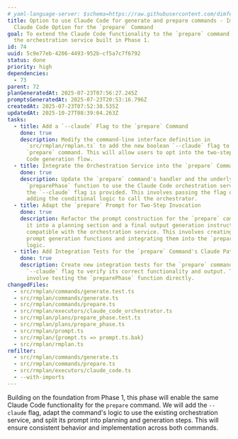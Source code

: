 ```yaml
---
# yaml-language-server: $schema=https://raw.githubusercontent.com/dimfeld/llmutils/main/schema/rmplan-plan-schema.json
title: Option to use Claude Code for generate and prepare commands - Implement
  Claude Code Option for the `prepare` Command
goal: To extend the Claude Code functionality to the `prepare` command, reusing
  the orchestration service built in Phase 1.
id: 74
uuid: 5c9e77eb-4206-4493-952b-cf5a7c7f6792
status: done
priority: high
dependencies:
  - 73
parent: 72
planGeneratedAt: 2025-07-23T07:56:27.245Z
promptsGeneratedAt: 2025-07-23T20:53:16.796Z
createdAt: 2025-07-23T07:52:38.535Z
updatedAt: 2025-10-27T08:39:04.263Z
tasks:
  - title: Add a `--claude` Flag to the `prepare` Command
    done: true
    description: Modify the command-line interface definition in
      `src/rmplan/rmplan.ts` to add the new boolean `--claude` flag to the
      `prepare` command. This will allow users to opt into the two-step Claude
      Code generation flow.
  - title: Integrate the Orchestration Service into the `prepare` Command
    done: true
    description: Update the `prepare` command's handler and the underlying
      `preparePhase` function to use the Claude Code orchestration service when
      the `--claude` flag is provided. This involves passing the flag down and
      adding the conditional logic to call the orchestrator.
  - title: Adapt the `prepare` Prompt for Two-Step Invocation
    done: true
    description: Refactor the prompt construction for the `prepare` command to split
      it into a planning section and a final output generation instruction,
      compatible with the orchestration service. This involves creating new
      prompt generation functions and integrating them into the `preparePhase`
      logic.
  - title: Add Integration Tests for the `prepare` Command's Claude Path
    done: true
    description: Create new integration tests for the `prepare` command with the
      `--claude` flag to verify its correct functionality and output. This will
      involve testing the `preparePhase` function directly.
changedFiles:
  - src/rmplan/commands/generate.test.ts
  - src/rmplan/commands/generate.ts
  - src/rmplan/commands/prepare.ts
  - src/rmplan/executors/claude_code_orchestrator.ts
  - src/rmplan/plans/prepare_phase.test.ts
  - src/rmplan/plans/prepare_phase.ts
  - src/rmplan/prompt.ts
  - src/rmplan/{prompt.ts => prompt.ts.bak}
  - src/rmplan/rmplan.ts
rmfilter:
  - src/rmplan/commands/generate.ts
  - src/rmplan/commands/prepare.ts
  - src/rmplan/executors/claude_code.ts
  - --with-imports
---
```


Building on the foundation from Phase 1, this phase will enable the same Claude Code functionality for the `prepare` command. We will add the `--claude` flag, adapt the command's logic to use the existing orchestration service, and split its prompt into planning and generation steps. This will ensure consistent behavior and implementation across both commands.

